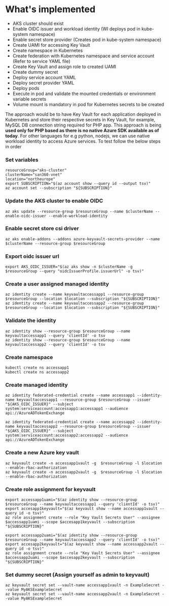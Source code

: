 # What's implemented
- AKS cluster should exist
- Enable OIDC issuer and workload identity (WI deploys pod in kube-system namespace)
- Enable secret store provider (Creates pod in kube-system namespace)
- Create UAMI for accessing Key Vault
- Create namespace in Kubernetes
- Create federation with Kubernetes namespace and service account (Refer to service YAML file)
- Create Key Vault and assign role to created UAMI
- Create dummy secret
- Deploy service account YAML
- Deploy secret provider YAML
- Deploy pods
- Execute in pod and validate the mounted credentials or environment variable secrets
- Volume mount is mandatory in pod for Kubernetes secrets to be created

The approach would be to have Key Vault for each application deployed in Kubernetes and store their respective secrets in Key Vault, for example, MySQL DB connection string required for PHP app. This approach is being **used only for PHP based as there is no native Azure SDK available as of today**. For other languages for e.g python, nodejs, we can use native workload identity to access Azure services. To test follow the below steps in order

### Set variables
```
resourceGroup="aks-cluster"
clusterName="san360-vnet"
location="northeurope"
export SUBSCRIPTION="$(az account show --query id --output tsv)"
az account set --subscription "${SUBSCRIPTION}"
```

### Update the AKS cluster to enable OIDC
```
az aks update --resource-group $resourceGroup --name $clusterName --enable-oidc-issuer --enable-workload-identity
```

### Enable secret store csi driver
```
az aks enable-addons --addons azure-keyvault-secrets-provider --name $clusterName --resource-group $resourceGroup
```

### Export oidc issuer url 
```
export AKS_OIDC_ISSUER="$(az aks show -n $clusterName -g $resourceGroup --query "oidcIssuerProfile.issuerUrl" -o tsv)"
```

### Create a user assigned managed identity
```
az identity create --name keyvaultaccessapp1 --resource-group $resourceGroup --location $location --subscription "${SUBSCRIPTION}"
az identity create --name keyvaultaccessapp2 --resource-group $resourceGroup --location $location --subscription "${SUBSCRIPTION}"
```

### Validate the identity
```
az identity show --resource-group $resourceGroup --name keyvaultaccessapp1 --query 'clientId' -o tsv
az identity show --resource-group $resourceGroup --name keyvaultaccessapp2 --query 'clientId' -o tsv
```

### Create namespace
```
kubectl create ns accessapp1
kubectl create ns accessapp2
```

### Create managed identity
```
az identity federated-credential create --name accessapp1 --identity-name keyvaultaccessapp1 --resource-group $resourceGroup --issuer "${AKS_OIDC_ISSUER}" --subject system:serviceaccount:accessapp1:accessapp1 --audience api://AzureADTokenExchange

az identity federated-credential create --name accessapp2 --identity-name keyvaultaccessapp2 --resource-group $resourceGroup --issuer "${AKS_OIDC_ISSUER}" --subject system:serviceaccount:accessapp2:accessapp2 --audience api://AzureADTokenExchange
```

### Create a new Azure key vault
```
az keyvault create -n accessapp1vault -g  $resourceGroup -l $location --enable-rbac-authorization
az keyvault create -n accessapp2vault -g  $resourceGroup -l $location --enable-rbac-authorization
```

### Create role assignment for keyvault
```
export accessapp1uami="$(az identity show --resource-group $resourceGroup --name keyvaultaccessapp1 --query 'clientId' -o tsv)"
export accesapp1keyvault="$(az keyvault show --name accessapp1vault --query id -o tsv)"
az role assignment create --role "Key Vault Secrets User" --assignee $accessapp1uami --scope $accesapp1keyvault --subscription "${SUBSCRIPTION}"

export accessapp2uami="$(az identity show --resource-group $resourceGroup --name keyvaultaccessapp2 --query 'clientId' -o tsv)"
export accesapp2keyvault="$(az keyvault show --name accessapp2vault --query id -o tsv)"
az role assignment create --role "Key Vault Secrets User" --assignee $accessapp2uami --scope $accesapp2keyvault --subscription "${SUBSCRIPTION}"
```

### Set dummy secret (Assign yourself as admin to keyvault)
```
az keyvault secret set --vault-name accessapp1vault -n ExampleSecret --value MyAKSExampleSecret
az keyvault secret set --vault-name accessapp2vault -n ExampleSecret --value MyAKSExampleSecret
```